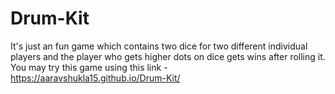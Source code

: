 # Drum-Kit

It's just an fun game which contains two dice for two different individual players and the player who gets higher dots on dice gets wins after rolling it. You may try this game using this link - https://aaravshukla15.github.io/Drum-Kit/
